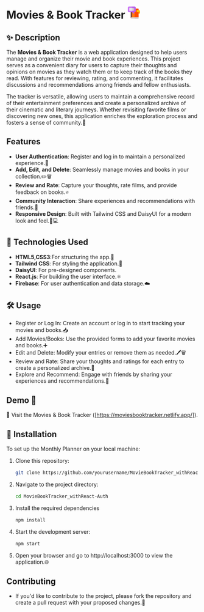 # Movies & Book Tracker ![Movies & Book Tracker](./src/assets/book.png) 
## ✨ Description
The **Movies & Book Tracker** is a web application designed to help users manage and organize their movie and book experiences. This project serves as a convenient diary for users to capture their thoughts and opinions on movies as they watch them or to keep track of the books they read. With features for reviewing, rating, and commenting, it facilitates discussions and recommendations among friends and fellow enthusiasts.

The tracker is versatile, allowing users to maintain a comprehensive record of their entertainment preferences and create a personalized archive of their cinematic and literary journeys. Whether revisiting favorite films or discovering new ones, this application enriches the exploration process and fosters a sense of community.🌟

## Features
- **User Authentication**: Register and log in to maintain a personalized experience.🔐
- **Add, Edit, and Delete**: Seamlessly manage movies and books in your collection.✏️🗑️
- **Review and Rate**: Capture your thoughts, rate films, and provide feedback on books.⭐️
- **Community Interaction**: Share experiences and recommendations with friends.👥
- **Responsive Design**: Built with Tailwind CSS and DaisyUI for a modern look and feel.📱💻

## 👾 Technologies Used
- **HTML5,CSS3**:For structuring the app.📄
- **Tailwind CSS**: For styling the application.🎨
- **DaisyUI**: For pre-designed components.
- **React.js**: For building the user interface.⚛️
- **Firebase**: For user authentication and data storage.☁️

## 🛠️ Usage
- Register or Log In: Create an account or log in to start tracking your movies and books.📥
- Add Movies/Books: Use the provided forms to add your favorite movies and books.➕
- Edit and Delete: Modify your entries or remove them as needed.🖊️🗑️
- Review and Rate: Share your thoughts and ratings for each entry to create a personalized archive.📝
- Explore and Recommend: Engage with friends by sharing your experiences and recommendations.💬

## Demo 🔗
🎥 Visit the Movies & Book Tracker ([https://moviesbooktracker.netlify.app/]).

## 🚀 Installation
To set up the Monthly Planner on your local machine:

1. Clone this repository:
   ```bash
   git clone https://github.com/yourusername/MovieBookTracker_withReact-Auth.git
   ```
2. Navigate to the project directory:
   ```bash
   cd MovieBookTracker_withReact-Auth
   ```
3. Install the required dependencies
   ```bash
   npm install
   ```
5. Start the development server:
   ```bash
   npm start
   ``` 
6. Open your browser and go to http://localhost:3000 to view the application.🌐

## Contributing
- If you'd like to contribute to the project, please fork the repository and create a pull request with your proposed changes.🤝
